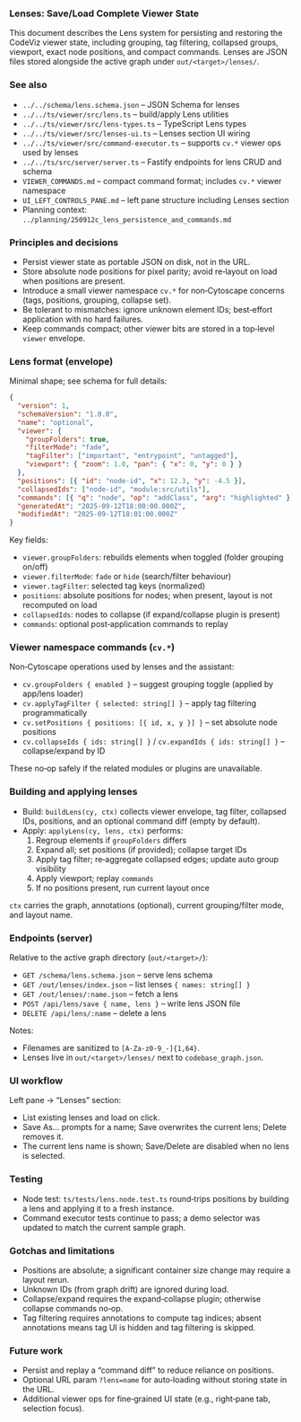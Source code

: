 ### Lenses: Save/Load Complete Viewer State

This document describes the Lens system for persisting and restoring the CodeViz viewer state, including grouping, tag filtering, collapsed groups, viewport, exact node positions, and compact commands. Lenses are JSON files stored alongside the active graph under `out/<target>/lenses/`.

### See also

- `../../schema/lens.schema.json` – JSON Schema for lenses
- `../../ts/viewer/src/lens.ts` – build/apply Lens utilities
- `../../ts/viewer/src/lens-types.ts` – TypeScript Lens types
- `../../ts/viewer/src/lenses-ui.ts` – Lenses section UI wiring
- `../../ts/viewer/src/command-executor.ts` – supports `cv.*` viewer ops used by lenses
- `../../ts/src/server/server.ts` – Fastify endpoints for lens CRUD and schema
- `VIEWER_COMMANDS.md` – compact command format; includes `cv.*` viewer namespace
- `UI_LEFT_CONTROLS_PANE.md` – left pane structure including Lenses section
- Planning context: `../planning/250912c_lens_persistence_and_commands.md`

### Principles and decisions

- Persist viewer state as portable JSON on disk, not in the URL.
- Store absolute node positions for pixel parity; avoid re‑layout on load when positions are present.
- Introduce a small viewer namespace `cv.*` for non‑Cytoscape concerns (tags, positions, grouping, collapse set).
- Be tolerant to mismatches: ignore unknown element IDs; best‑effort application with no hard failures.
- Keep commands compact; other viewer bits are stored in a top‑level `viewer` envelope.

### Lens format (envelope)

Minimal shape; see schema for full details:

```json
{
  "version": 1,
  "schemaVersion": "1.0.0",
  "name": "optional",
  "viewer": {
    "groupFolders": true,
    "filterMode": "fade",
    "tagFilter": ["important", "entrypoint", "untagged"],
    "viewport": { "zoom": 1.0, "pan": { "x": 0, "y": 0 } }
  },
  "positions": [{ "id": "node-id", "x": 12.3, "y": -4.5 }],
  "collapsedIds": ["node-id", "module:src/utils"],
  "commands": [{ "q": "node", "op": "addClass", "arg": "highlighted" }],
  "generatedAt": "2025-09-12T18:00:00.000Z",
  "modifiedAt": "2025-09-12T18:01:00.000Z"
}
```

Key fields:
- `viewer.groupFolders`: rebuilds elements when toggled (folder grouping on/off)
- `viewer.filterMode`: `fade` or `hide` (search/filter behaviour)
- `viewer.tagFilter`: selected tag keys (normalized)
- `positions`: absolute positions for nodes; when present, layout is not recomputed on load
- `collapsedIds`: nodes to collapse (if expand/collapse plugin is present)
- `commands`: optional post‑application commands to replay

### Viewer namespace commands (`cv.*`)

Non‑Cytoscape operations used by lenses and the assistant:
- `cv.groupFolders { enabled }` – suggest grouping toggle (applied by app/lens loader)
- `cv.applyTagFilter { selected: string[] }` – apply tag filtering programmatically
- `cv.setPositions { positions: [{ id, x, y }] }` – set absolute node positions
- `cv.collapseIds { ids: string[] }` / `cv.expandIds { ids: string[] }` – collapse/expand by ID

These no‑op safely if the related modules or plugins are unavailable.

### Building and applying lenses

- Build: `buildLens(cy, ctx)` collects viewer envelope, tag filter, collapsed IDs, positions, and an optional command diff (empty by default).
- Apply: `applyLens(cy, lens, ctx)` performs:
  1) Regroup elements if `groupFolders` differs
  2) Expand all; set positions (if provided); collapse target IDs
  3) Apply tag filter; re‑aggregate collapsed edges; update auto group visibility
  4) Apply viewport; replay `commands`
  5) If no positions present, run current layout once

`ctx` carries the graph, annotations (optional), current grouping/filter mode, and layout name.

### Endpoints (server)

Relative to the active graph directory (`out/<target>/`):
- `GET /schema/lens.schema.json` – serve lens schema
- `GET /out/lenses/index.json` – list lenses `{ names: string[] }`
- `GET /out/lenses/:name.json` – fetch a lens
- `POST /api/lens/save { name, lens }` – write lens JSON file
- `DELETE /api/lens/:name` – delete a lens

Notes:
- Filenames are sanitized to `[A-Za-z0-9_-]{1,64}`.
- Lenses live in `out/<target>/lenses/` next to `codebase_graph.json`.

### UI workflow

Left pane → “Lenses” section:
- List existing lenses and load on click.
- Save As… prompts for a name; Save overwrites the current lens; Delete removes it.
- The current lens name is shown; Save/Delete are disabled when no lens is selected.

### Testing

- Node test: `ts/tests/lens.node.test.ts` round‑trips positions by building a lens and applying it to a fresh instance.
- Command executor tests continue to pass; a demo selector was updated to match the current sample graph.

### Gotchas and limitations

- Positions are absolute; a significant container size change may require a layout rerun.
- Unknown IDs (from graph drift) are ignored during load.
- Collapse/expand requires the expand‑collapse plugin; otherwise collapse commands no‑op.
- Tag filtering requires annotations to compute tag indices; absent annotations means tag UI is hidden and tag filtering is skipped.

### Future work

- Persist and replay a “command diff” to reduce reliance on positions.
- Optional URL param `?lens=name` for auto‑loading without storing state in the URL.
- Additional viewer ops for fine‑grained UI state (e.g., right‑pane tab, selection focus).


